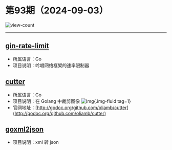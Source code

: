 # 第93期（2024-09-03）

![view-count](https://count.getloli.com/@xiaoxuan6-weekly-20240903)

---
## [gin-rate-limit](https://github.com/JGLTechnologies/gin-rate-limit)
- 所属语言：Go
- 项目说明：吟唱网络框架的速率限制器

## [cutter](https://github.com/oliamb/cutter)
- 所属语言：Go
- 项目说明：在 Golang 中裁剪图像
![img](https://ghfast.top/https://raw.githubusercontent.com/xiaoxuan6/weekly/main/docs/static/images/2024-09-03/1725337737.png){.img-fluid tag=1}
- 官网地址：[http://godoc.org/github.com/oliamb/cutter](http://godoc.org/github.com/oliamb/cutter)

## [goxml2json](https://github.com/basgys/goxml2json)
- 项目说明：xml 转 json
